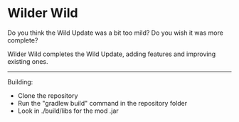# Wilder Wild

Do you think the Wild Update was a bit too mild? Do you wish it was more complete?

Wilder Wild completes the Wild Update, adding features and improving existing ones.

---
Building:
* Clone the repository
* Run the "gradlew build" command in the repository folder
* Look in ./build/libs for the mod .jar

